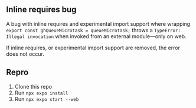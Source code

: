 ## Inline requires bug

A bug with inline requires and experimental import support where wrapping `export const ghQueueMicrotask = queueMicrotask;` throws a `TypeError: Illegal invocation` when invoked from an external module—only on web.

If inline requires, or experimental import support are removed, the error does not occur.

## Repro

1. Clone this repo
2. Run `npx expo install`
3. Run `npx expo start --web`
